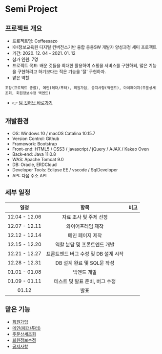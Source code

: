 # Semi Project
## 프로젝트 개요
- 프로젝트명: Coffeesazo
- KH정보교육원 디지털 컨버전스기반 융합 응용SW 개발자 양성과정 세미 프로젝트
- 기간: 2020. 12. 04 - 2021. 01. 12
- 참가 인원: 7명
- 프로젝트 목표: 배운 것들을 최대한 활용하여 쇼핑몰 서비스를 구현하되, 많은 기능을 구현하려고 하기보다는 적은 기능을 '잘' 구현하자.
- 맡은 역할
```text
조장(프로젝트 총괄), 메인(헤더/푸터), 회원가입, 공지사항(백엔드), 마이페이지(주문상세조회, 회원정보수정 백엔드)
```
- 👉 [팀 깃허브 바로가기](https://github.com/geniushyeon/kh-semiproject)
## 개발환경
- OS: Windows 10 / macOS Catalina 10.15.7
- Version Control: Github
- Framework: Bootstrap
- Front-end: HTML5 / CSS3 / javascript / jQuery / AJAX / Kakao Oven
- Back-end: Java 11.0.8
- WAS: Apache Tomcat 9.0
- DB: Oracle, ERDCloud
- Developer Tools: Eclipse EE / vscode / SqlDeveloper
- API: 다음 주소 API
## 세부 일정
|일정|항목|비고|
|:---:|:---:|---|
|12.04 - 12.06|자료 조사 및 주제 선정|
|12.07 - 12.11|와이어프레임 제작
|12.12 - 12.14|메인 페이지 제작
|12.15 - 12.20|역할 분담 및 프론트엔드 개발
|12.21 - 12.27|프론트엔드 버그 수정 및 DB 설계 시작|
|12.28 - 12.31|DB 설계 완료 및 SQL문 작성|
|01.01 - 01.08|백엔드 개발
|01.09 - 01.11|테스트 및 발표 준비, 버그 수정|
|01.12|발표
## 맡은 기능
- [회원가입](signup/signup.md)
- [메인(헤더/푸터)](header-and-footer/README.md)
- [주문상세조회](order-detail/README.md)
- [회원정보수정](update-info/README.md)
- [공지사항](notice/README.md)